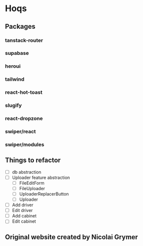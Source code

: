 # Hoqs



## Packages

### tanstack-router
### supabase
### heroui
### tailwind
### react-hot-toast
### slugify
### react-dropzone
### swiper/react
### swiper/modules


## Things to refactor
- [ ] db abstraction
- [ ] Uploader feature abstraction
  - [ ] FileEditForm
  - [ ] FileUploader
  - [ ] UploaderReplacerButton
  - [ ] Uploader
- [ ] Add driver
- [ ] Edit driver
- [ ] Add cabinet
- [ ] Edit cabinet

## Original website created by Nicolai Grymer